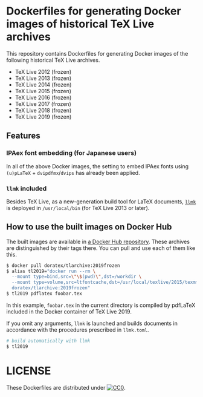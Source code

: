 # Dockerfiles for generating Docker images of historical TeX Live archives

This repository contains Dockerfiles for generating Docker images of the following historical TeX Live archives.

* TeX Live 2012 (frozen)
* TeX Live 2013 (frozen)
* TeX Live 2014 (frozen)
* TeX Live 2015 (frozen)
* TeX Live 2016 (frozen)
* TeX Live 2017 (frozen)
* TeX Live 2018 (frozen)
* TeX Live 2019 (frozen)

## Features 

### IPAex font embedding (for Japanese users)

In all of the above Docker images, the setting to embed IPAex fonts using `(u)pLaTeX` + `dvipdfmx`/`dvips` has already been applied.

### `llmk` included

Besides TeX Live, as a new-generation build tool for LaTeX documents, [`llmk`](https://github.com/wtsnjp/llmk) is deployed in `/usr/local/bin` (for TeX Live 2013 or later).

## How to use the built images on Docker Hub

The built images are available in [a Docker Hub repository](https://hub.docker.com/repository/docker/doratex/tlarchive). These archives are distinguished by their tags there. You can pull and use each of them like this.

```sh
$ docker pull doratex/tlarchive:2019frozen
$ alias tl2019="docker run --rm \
  --mount type=bind,src=\"\$(pwd)\",dst=/workdir \
  --mount type=volume,src=ltfontcache,dst=/usr/local/texlive/2015/texmf-var/luatex-cache/generic/fonts/otl \
  doratex/tlarchive:2019frozen"
$ tl2019 pdflatex foobar.tex
```

In this example, `foobar.tex` in the current directory is compiled by pdfLaTeX included in the Docker container of TeX Live 2019.

If you omit any arguments, `llmk` is launched and builds documents in accordance with the procedures prescribed in `llmk.toml`.

```sh
# build automatically with llmk
$ tl2019
```

# LICENSE

These Dockerfiles are distributed under [![CC0](http://i.creativecommons.org/p/zero/1.0/88x31.png "CC0")](http://creativecommons.org/publicdomain/zero/1.0/deed.ja).

